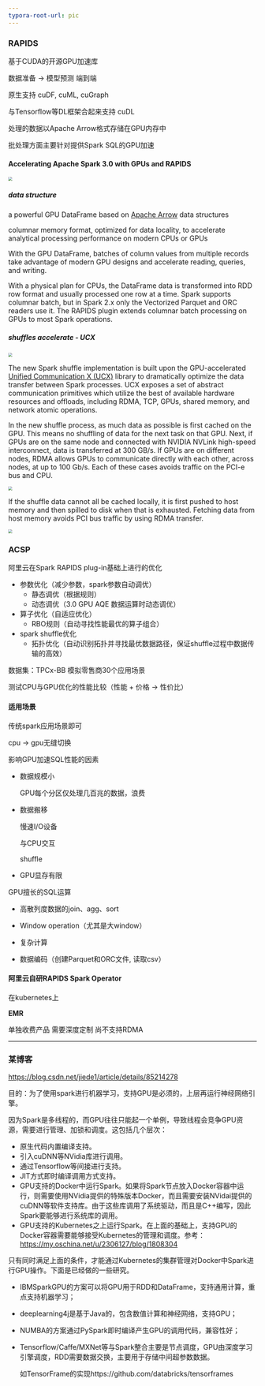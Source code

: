 ```yaml
---
typora-root-url: pic
---
```


### RAPIDS

基于CUDA的开源GPU加速库

数据准备 -> 模型预测   端到端

原生支持 cuDF, cuML, cuGraph

与Tensorflow等DL框架合起来支持 cuDL

处理的数据以Apache Arrow格式存储在GPU内存中

批处理方面主要针对提供Spark SQL的GPU加速

#### Accelerating Apache Spark 3.0 with GPUs and RAPIDS

<img src="/rapids1.png" style="zoom:50%;" />

##### data structure

a powerful GPU DataFrame based on [Apache Arrow](http://arrow.apache.org/) data structures

columnar memory format, optimized for data locality, to accelerate analytical processing performance on modern CPUs or GPUs

With the GPU DataFrame, batches of column values from multiple records take advantage of modern GPU designs and accelerate reading, queries, and writing.

With a physical plan for CPUs, the DataFrame data is transformed into RDD row format and usually processed one row at a time. Spark supports columnar batch, but in Spark 2.x only the Vectorized Parquet and ORC readers use it. The RAPIDS plugin extends columnar batch processing on GPUs to most Spark operations.

##### shuffles accelerate - UCX

<img src="/rapids2.png" style="zoom:50%;" />

The new Spark shuffle implementation is built upon the GPU-accelerated [Unified Communication X (UCX)](https://www.openucx.org/) library to dramatically optimize the data transfer between Spark processes. UCX exposes a set of abstract communication primitives which utilize the best of available hardware resources and offloads, including RDMA, TCP, GPUs, shared memory, and network atomic operations.

In the new shuffle process, as much data as possible is first cached on the GPU. This means no shuffling of data for the next task on that GPU. Next, if GPUs are on the same node and connected with NVIDIA NVLink high-speed interconnect, data is transferred at 300 GB/s. If GPUs are on different nodes, RDMA allows GPUs to communicate directly with each other, across nodes, at up to 100 Gb/s. Each of these cases avoids traffic on the PCI-e bus and CPU.

<img src="/rapids3.png" style="zoom:50%;" />

If the shuffle data cannot all be cached locally, it is first pushed to host memory and then spilled to disk when that is exhausted. Fetching data from host memory avoids PCI bus traffic by using RDMA transfer. 

<img src="/rapids4.png" style="zoom:50%;" />

### ACSP

阿里云在Spark RAPIDS plug-in基础上进行的优化

* 参数优化（减少参数，spark参数自动调优）
  * 静态调优（根据规则）
  * 动态调优（3.0 GPU AQE 数据运算时动态调优）
* 算子优化（自适应优化）
  * RBO规则（自动寻找性能最优的算子组合）
* spark shuffle优化
  * 拓扑优化（自动识别拓扑并寻找最优数据路径，保证shuffle过程中数据传输的高效）

数据集：TPCx-BB 模拟零售商30个应用场景

测试CPU与GPU优化的性能比较（性能 + 价格 -> 性价比）

#### 适用场景

传统spark应用场景即可

cpu -> gpu无缝切换

影响GPU加速SQL性能的因素

* 数据规模小

  GPU每个分区仅处理几百兆的数据，浪费

* 数据搬移

  慢速I/O设备

  与CPU交互

  shuffle

* GPU显存有限

GPU擅长的SQL运算

* 高散列度数据的join、agg、sort

* Window operation（尤其是大window）

* 复杂计算

* 数据编码（创建Parquet和ORC文件, 读取csv）

#### 阿里云自研RAPIDS Spark Operator

在kubernetes上

**EMR** 

单独收费产品 需要深度定制 尚不支持RDMA

---

### 某博客

https://blog.csdn.net/jiede1/article/details/85214278

目的：为了使用spark进行机器学习，支持GPU是必须的，上层再运行神经网络引擎。

因为Spark是多线程的，而GPU往往只能起一个单例，导致线程会竞争GPU资源，需要进行管理、加锁和调度。这包括几个层次：

- 原生代码内置编译支持。
- 引入cuDNN等NVidia库进行调用。
- 通过Tensorflow等间接进行支持。
- JIT方式即时编译调用方式支持。
- GPU支持的Docker中运行Spark。如果将Spark节点放入Docker容器中运行，则需要使用NVidia提供的特殊版本Docker，而且需要安装NVidai提供的cuDNN等软件支持库。由于这些库调用了系统驱动，而且是C++编写，因此Spark要能够进行系统库的调用。
- GPU支持的Kubernetes之上运行Spark。在上面的基础上，支持GPU的Docker容器需要能够接受Kubernetes的管理和调度。参考：https://my.oschina.net/u/2306127/blog/1808304

只有同时满足上面的条件，才能通过Kubernetes的集群管理对Docker中Spark进行GPU操作。下面是已经做的一些研究。

- IBMSparkGPU的方案可以将GPU用于RDD和DataFrame，支持通用计算，重点支持机器学习；

- deeplearning4j是基于Java的，包含数值计算和神经网络，支持GPU；

- NUMBA的方案通过PySpark即时编译产生GPU的调用代码，兼容性好；

- Tensorflow/Caffe/MXNet等与Spark整合主要是节点调度，GPU由深度学习引擎调度，RDD需要数据交换，主要用于存储中间超参数数据。

  如TensorFrame的实现https://github.com/databricks/tensorframes
